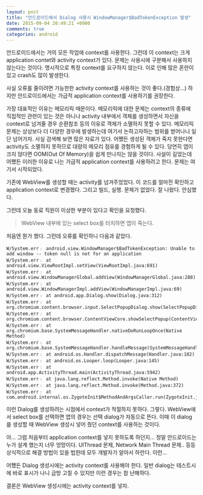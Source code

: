 ```yaml
---
layout: post
title: "안드로이드에서 Dialog 사용시 WindowManager$BadTokenException 발생"
date: 2015-09-04 20:49:21 +0900
comments: true
categories: android
---
```


안드로이드에서는 거의 모든 작업에 context를 사용한다. 그런데 이 context는 크게 application contet와 activity context가 있다. 문제는 사용시에 구분해서 사용하지 않는다는 것이다. 명시적으로 특정 context를 요구하지 않는다. 이로 인해 많은 혼란이 있고 crash도 많이 발생한다.

사실 오류를 줄이려면 가능한한 activity context를 사용하는 것이 좋다.(경험상...) 하지만 안드로이드에서는 가급적 application context를 사용하기를 권장한다.

가장 대표적인 이유는 메모리릭 때문이다. 메모리릭에 대한 문제는 context의 종류에 직접적인 관련이 있는 것은 아니나 activity 내부에서 객체를 생성하면서 자신을 context로 넘겨줄 경우 순환참조 등의 이유로 객체가 소멸하지 못할 수 있다. 메모리릭 문제는 상상보다 더 다양한 경우에 발생하는데 여기서 논하고자하는 범위를 벋어나니 일단 넘어가자. 사실 검색해 보면 많은 자료가 있다.
어쨌든 생성된 객체가 죽지 못한다면 activity도 소멸하지 못하므로 대량의 메모리 점유를 경험하게 될 수 있다. 당연히 앱이 크지 않다면 OOM(Out Of Memory)을 쉽게 만나지는 않을 것이다.
사설이 길었는데 어쨌든 이러한 이유로 나는 가급적 application context를 사용하려고 한다.
문제는 여기서 시작되었다.

기존에 WebView를 생성할 때는 activity를 넘겨주었었다. 이 코드를 얼마전 확인하고 application context로 변경했다. 그리고 빌드, 실행. 문제가 없었다. 잘 나왔다. 안심했다.

그런데 오늘 동료 직원이 이상한 부분이 있다고 확인을 요청했다.

> WebView 내부에 있는 select box를 터치하면 앱이 죽는다.

처음엔 뭔가 했다. 그런데 오류를 확인하니 다음과 같았다.

```
W/System.err﹕ android.view.WindowManager$BadTokenException: Unable to add window -- token null is not for an application
W/System.err﹕ at android.view.ViewRootImpl.setView(ViewRootImpl.java:691)
W/System.err﹕ at android.view.WindowManagerGlobal.addView(WindowManagerGlobal.java:288)
W/System.err﹕ at android.view.WindowManagerImpl.addView(WindowManagerImpl.java:69)
W/System.err﹕ at android.app.Dialog.show(Dialog.java:312)
W/System.err﹕ at org.chromium.content.browser.input.SelectPopupDialog.show(SelectPopupDialog.java:133)
W/System.err﹕ at org.chromium.content.browser.ContentViewCore.showSelectPopup(ContentViewCore.java:2437)
W/System.err﹕ at org.chromium.base.SystemMessageHandler.nativeDoRunLoopOnce(Native Method)
W/System.err﹕ at org.chromium.base.SystemMessageHandler.handleMessage(SystemMessageHandler.java:53)
W/System.err﹕ at android.os.Handler.dispatchMessage(Handler.java:102)
W/System.err﹕ at android.os.Looper.loop(Looper.java:145)
W/System.err﹕ at android.app.ActivityThread.main(ActivityThread.java:5942)
W/System.err﹕ at java.lang.reflect.Method.invoke(Native Method)
W/System.err﹕ at java.lang.reflect.Method.invoke(Method.java:372)
W/System.err﹕ at com.android.internal.os.ZygoteInit$MethodAndArgsCaller.run(ZygoteInit.java:1399)
```

이런 Dialog를 생성하려는 시점에서 context가 적절하지 못하다. 그렇다. WebView에서 select box를 선택하면 앱의 경우는 선택 dialog가 자동으로 뜬다. 이때 이 dialog를 생성할 때 WebView 생성시 넣어 줬던 context를 사용하는 것이다.

아... 그럼 처음부터 application context를 넣지 못하도록 하던지... 정말 안드로이드는 누가 설계 했는지 너무 엉망이다. UIThread 문제, Network Main Thread 문제.. 등등 상식적으로 해결 방법이 있을 법한데 모두 개발자가 알아서 하란다. 이런...

어쨌든 Dialog 생성시에는 activity context를 사용해야 한다. 일반 dialog는 테스트시에 바로 표시가 나니 금방 고칠 수 있지만 이런 경우는 참 난해하다.

결론은 WebView 생성시에는 activity context를 넣자.